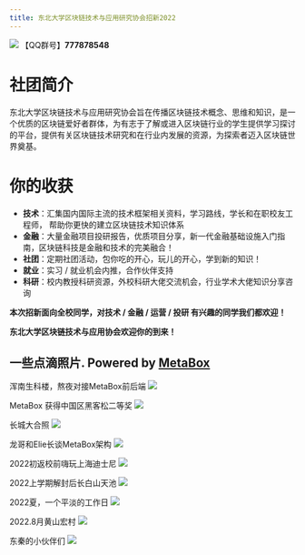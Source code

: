 ```yaml
---
title: 东北大学区块链技术与应用研究协会招新2022
---
```

![](https://scf3f-cyaaa-aaaal-aas3q-cai.raw.ic0.app/fk/nkRwmqDO88A7oLQGWA8kV)
【QQ群号】**777878548**

# 社团简介
东北大学区块链技术与应用研究协会旨在传播区块链技术概念、思维和知识，是一个优质的区块链爱好者群体，为有志于了解或进入区块链行业的学生提供学习探讨的平台，提供有关区块链技术研究和在行业内发展的资源，为探索者迈入区块链世界奠基。
# 你的收获
- **技术**：汇集国内国际主流的技术框架相关资料，学习路线，学长和在职校友工程师， 帮助你更快的建立区块链技术知识体系
- **金融**：大量金融项目投研报告，优质项目分享，新一代金融基础设施入门指南，区块链科技是金融和技术的完美融合！
- **社团**：定期社团活动，包你吃的开心，玩儿的开心，学到新的知识！
- **就业**：实习 / 就业机会内推，合作伙伴支持
- **科研**：校内教授科研资源，外校科研大佬交流机会，行业学术大佬知识分享咨询

**本次招新面向全校同学，对技术 / 金融 / 运营 / 投研 有兴趣的同学我们都欢迎！**

**东北大学区块链技术与应用协会欢迎你的到来！**

##  一些点滴照片. Powered by [MetaBox](https://metabox.rocks/)

浑南生科楼，熬夜对接MetaBox前后端
![](https://scf3f-cyaaa-aaaal-aas3q-cai.raw.ic0.app/fk/1wsHf05mlRpaCw1cXCd7g)

MetaBox 获得中国区黑客松二等奖
![](https://scf3f-cyaaa-aaaal-aas3q-cai.raw.ic0.app/fk/AWU_B5rmF8MgXbLBoWLgQ)

长城大合照
![](http://scf3f-cyaaa-aaaal-aas3q-cai.raw.ic0.app/fk/SDvyOoKi1yYq7OqNe87r8)

龙哥和Elie长谈MetaBox架构
![](https://scf3f-cyaaa-aaaal-aas3q-cai.raw.ic0.app/fk/o4pvbj5aJ1Bl18FXEjTM4)

2022初返校前嗨玩上海迪士尼
![](https://scf3f-cyaaa-aaaal-aas3q-cai.raw.ic0.app/fk/PNVS4I91OijJb5nD6zjxe)

2022上学期解封后长白山天池
![](https://scf3f-cyaaa-aaaal-aas3q-cai.raw.ic0.app/fk/02SKjY4tqpovCSPYdwtp3)

2022夏，一个平淡的工作日
![](https://scf3f-cyaaa-aaaal-aas3q-cai.raw.ic0.app/fk/uwzOKbDdzNo6enwZhvcUX)

2022.8月黄山宏村
![](http://scf3f-cyaaa-aaaal-aas3q-cai.raw.ic0.app/fk/pJOpiFx4HLfUF6U7PXUjI)

东秦的小伙伴们
![](http://scf3f-cyaaa-aaaal-aas3q-cai.raw.ic0.app/fk/o53p_mRPfe6eNOORhWkJu)
